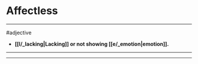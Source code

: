 # Affectless
---
#adjective
- **[[l/_lacking|Lacking]] or not showing [[e/_emotion|emotion]].**
---
---
